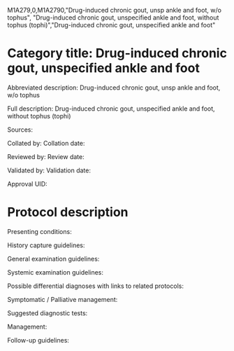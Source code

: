 M1A279,0,M1A2790,"Drug-induced chronic gout, unsp ankle and foot, w/o tophus", "Drug-induced chronic gout, unspecified ankle and foot, without tophus (tophi)","Drug-induced chronic gout, unspecified ankle and foot"
# Category title: Drug-induced chronic gout, unspecified ankle and foot

Abbreviated description: Drug-induced chronic gout, unsp ankle and foot, w/o tophus

Full description: Drug-induced chronic gout, unspecified ankle and foot, without tophus (tophi)

Sources:

Collated by:
Collation date:

Reviewed by:
Review date:

Validated by:
Validation date:

Approval UID:

# Protocol description

Presenting conditions:

History capture guidelines:

General examination guidelines:

Systemic examination guidelines:

Possible differential diagnoses with links to related protocols:

Symptomatic / Palliative management:

Suggested diagnostic tests:

Management:

Follow-up guidelines:
